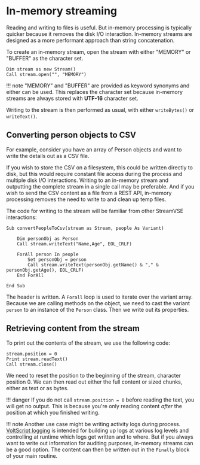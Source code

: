 # In-memory streaming

Reading and writing to files is useful. But in-memory processing is typically quicker because it removes the disk I/O interaction. In-memory streams are designed as a more performant approach than string concatenation.

To create an in-memory stream, open the stream with either "MEMORY" or "BUFFER" as the character set.

``` voltscript
Dim stream as new Stream()
Call stream.open("", "MEMORY")
```

!!! note
    "MEMORY" and "BUFFER" are provided as keyword synonyms and either can be used. This replaces the character set because in-memory streams are always stored with **UTF-16** character set.

Writing to the stream is then performed as usual, with either `writeBytes()` or `writeText()`.

## Converting person objects to CSV

For example, consider you have an array of Person objects and want to write the details out as a CSV file.

If you wish to store the CSV on a filesystem, this could be written directly to disk, but this would require constant file access during the process and multiple disk I/O interactions. Writing to an in-memory stream and outputting the complete stream in a single call may be preferable. And if you wish to send the CSV content as a file from a REST API, in-memory processing removes the need to write to and clean up temp files.

The code for writing to the stream will be familiar from other StreamVSE interactions:

``` voltscript
Sub convertPeopleToCsv(stream as Stream, people As Variant)

    Dim personObj as Person
    Call stream.writeText("Name,Age", EOL_CRLF)

    ForAll person In people
        Set personObj = person
        Call stream.writeText(personObj.getName() & "," & personObj.getAge(), EOL_CRLF)
    End ForAll

End Sub
```

The header is written. A `Forall` loop is used to iterate over the variant array. Because we are calling methods on the object, we need to cast the variant `person` to an instance of the `Person` class. Then we write out its properties.

## Retrieving content from the stream

To print out the contents of the stream, we use the following code:

``` voltscript
stream.position = 0
Print stream.readText()
Call stream.close()
```

We need to reset the position to the beginning of the stream, character position 0. We can then read out either the full content or sized chunks, either as text or as bytes.

!!! danger
    If you do not call `stream.position = 0` before reading the text, you will get no output. This is because you're only reading content *after* the position at which you finished writing.

!!! note
    Another use case might be writing activity logs during process. [VoltScript logging](https://opensource.hcltechsw.com/voltscript-logging) is intended for building up logs at various log levels and controlling at runtime which logs get written and to where. But if you always want to write out information for auditing purposes, in-memory streams can be a good option. The content can then be written out in the `Finally` block of your main routine.